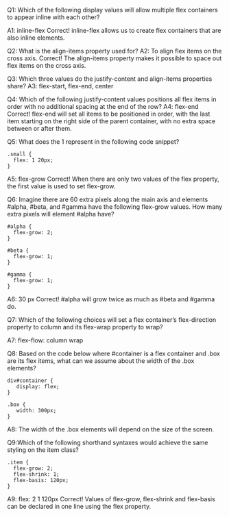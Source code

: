 Q1: Which of the following display values will allow multiple flex containers to appear inline with each other?

A1: inline-flex
Correct! inline-flex allows us to create flex containers that are also inline elements.

Q2: What is the align-items property used for?
A2: To align flex items on the cross axis.
Correct! The align-items property makes it possible to space out flex items on the cross axis.

Q3: Which three values do the justify-content and align-items properties share?
A3: flex-start, flex-end, center

Q4: Which of the following justify-content values positions all flex items in order with no additional spacing at the end of the row?
A4: flex-end
Correct! flex-end will set all items to be positioned in order, with the last item starting on the right side of the parent container, with no extra space between or after them.

Q5: What does the 1 represent in the following code snippet?

```
.small {
  flex: 1 20px;
}
```

A5: flex-grow
Correct! When there are only two values of the flex property, the first value is used to set flex-grow.

Q6: Imagine there are 60 extra pixels along the main axis and elements #alpha, #beta, and #gamma have the following flex-grow values. How many extra pixels will element #alpha have?

```
#alpha {
  flex-grow: 2;
}

#beta {
  flex-grow: 1;
}

#gamma {
  flex-grow: 1;
}
```

A6: 30 px
Correct! #alpha will grow twice as much as #beta and #gamma do.

Q7: Which of the following choices will set a flex container’s flex-direction property to column and its flex-wrap property to wrap?

A7: flex-flow: column wrap

Q8: Based on the code below where #container is a flex container and .box are its flex items, what can we assume about the width of the .box elements?

```
div#container {
   display: flex;
}

.box {
   width: 300px;
}
```

A8: The width of the .box elements will depend on the size of the screen.

Q9:Which of the following shorthand syntaxes would achieve the same styling on the item class?

```
.item {
  flex-grow: 2;
  flex-shrink: 1;
  flex-basis: 120px;
}
```

A9: flex: 2 1 120px
Correct! Values of flex-grow, flex-shrink and flex-basis can be declared in one line using the flex property.
